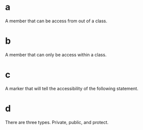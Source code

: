 # a
A member that can be access from out of a class.

# b
A member that can only be access within a class.

# c
A marker that will tell the accessibility of the following statement.

# d
There are three types. Private, public, and protect.
